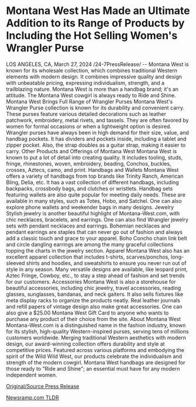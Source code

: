 # Montana West Has Made an Ultimate Addition to its Range of Products by Including the Hot Selling Women's Wrangler Purse

LOS ANGELES, CA, March 27, 2024 /24-7PressRelease/ -- Montana West is known for its wholesale collection, which combines traditional Western elements with modern design. It combines impressive quality and design with unbeatable pricing, expressing individualism, strength, and a trailblazing nature. Montana West is more than a handbag brand; it's an attitude. The Montana West cowgirl is always ready to Ride and Shine.   Montana West Brings Full Range of Wrangler Purses   Montana West's Wrangler Purse collection is known for its durability and convenient carry. These purses feature various detailed decorations such as leather patchwork, embroidery, metal rivets, and tassels. They are often favored by women for formal occasions or when a lightweight option is desired.  Wrangler purses have always been in high demand for their size, value, and handbag pockets. It has dividers and pockets inside, including a tablet and zipper pocket. Also, the strap doubles as a guitar strap, making it easier to carry.   Other Products and Offerings of Montana West  Montana West is known to put a lot of detail into creating quality. It includes tooling, studs, fringe, rhinestones, woven, embroidery, beading, Conchos, buckles, crosses, Aztecs, camo, and print.   Handbags and Wallets   Montana West offers a variety of handbags from top brands like Trinity Ranch, American Bling, Delia, etc. It has a vast collection of different handbags, including backpacks, crossbody bags, and clutches or wristlets. Handbag sets featuring wallets are also quite popular for meeting daily needs. These are available in many styles, such as Totes, Hobo, and Satchel. One can also explore phone wallets and weekender bags in many designs.   Jewelry   Stylish jewelry is another beautiful highlight of Montana-West.com, with chic necklaces, bracelets, and earrings. One can also find Wrangler jewelry sets with pendant necklaces and earrings. Bohemian necklaces and pendant earrings are staples that can never go out of fashion and always add a classic touch and grace to your apparel. Boho Concho chain link belt and circle dangling earrings are among the many graceful collections topping the charts in the jewelry section.   Apparel   Montana West also has an excellent apparel collection that includes t-shirts, scarves/ponchos, long-sleeved shirts and hoodies, and sweatshirts to ensure you never run out of style in any season. Many versatile designs are available, like leopard print, Aztec Fringe, Cowboy, etc., to stay a step ahead of fashion and set trends for our customers.  Accessories   Montana West is also a storehouse for beautiful accessories, including chic jewelry, travel accessories, reading glasses, sunglasses, bandanas, and neck gaiters. It also sells fixtures like meta display racks to organize the products neatly. Real leather journals and refill papers of vintage design also make great accessories. One can also give a $25.00 Montana West Gift Card to anyone who wants to purchase any product of their choice from the site.  About Montana West  Montana-West.com is a distinguished name in the fashion industry, known for its stylish, high-quality Western-inspired purses, serving tens of millions customers worldwide. Merging traditional Western aesthetics with modern design, our award-winning collection offers durability and style at competitive prices.  Featured across various platforms and embodying the spirit of the Wild Wild West, our products celebrate the individualism and strength of the modern cowgirl. Montana West handbags are designed for those ready to "Ride and Shine"; an essential must have for any modern independent women. 

[Original/Source Press Release](https://www.24-7pressrelease.com/press-release/509559/montana-west-has-made-an-ultimate-addition-to-its-range-of-products-by-including-the-hot-selling-womens-wrangler-purse) 

[Newsramp.com TLDR](https://newsramp.com/None) 